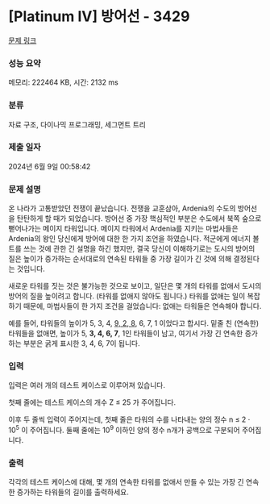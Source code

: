 # [Platinum IV] 방어선 - 3429 

[문제 링크](https://www.acmicpc.net/problem/3429) 

### 성능 요약

메모리: 222464 KB, 시간: 2132 ms

### 분류

자료 구조, 다이나믹 프로그래밍, 세그먼트 트리

### 제출 일자

2024년 6월 9일 00:58:42

### 문제 설명

<p>온 나라가 고통받았던 전쟁이 끝났습니다. 전쟁을 교훈삼아, Ardenia의 수도의 방어선을 탄탄하게 할 때가 되었습니다. 방어선 중 가장 핵심적인 부분은 수도에서 북쪽 숲으로 뻗어나가는 메이지 타워입니다. 메이지 타워에서 Ardenia를 지키는 마법사들은 Ardenia의 왕인 당신에게 방어에 대한 한 가지 조언을 하였습니다. 적군에게 에너지 볼트를 쓰는 것에 관한 긴 설명을 하긴 했지만, 결국 당신이 이해하기로는 도시의 방어의 질은 높이가 증가하는 순서대로의 연속된 타워들 중 가장 길이가 긴 것에 의해 결정된다는 것입니다.</p>

<p>새로운 타워를 짓는 것은 불가능한 것으로 보이고, 일단은 몇 개의 타워를 없애서 도시의 방어의 질을 높이려고 합니다. (타워를 없애지 않아도 됩니다.) 타워를 없애는 일이 복잡하기 때문에, 마법사들이 한 가지 조건을 걸었습니다: 없애는 타워들은 연속해야 합니다.</p>

<p>예를 들어, 타워들의 높이가 5, 3, 4, <u>9, 2, 8</u>, 6, 7, 1 이었다고 합시다. 밑줄 친 (연속한) 타워들을 없애면, 높이가 5, <strong>3, 4, 6, 7</strong>, 1인 타워들이 남고, 여기서 가장 긴 연속한 증가하는 부분은 굵게 표시한 3, 4, 6, 7이 됩니다.</p>

### 입력 

 <p>입력은 여러 개의 테스트 케이스로 이루어져 있습니다.</p>

<p>첫째 줄에는 테스트 케이스의 개수 Z ≤ 25 가 주어집니다.</p>

<p>이후 두 줄씩 입력이 주어지는데, 첫째 줄은 타워의 수를 나타내는 양의 정수 n ≤ 2 · 10<sup>5</sup> 이 주어집니다. 둘째 줄에는 10<sup>9</sup> 이하인 양의 정수 n개가 공백으로 구분되어 주어집니다.</p>

### 출력 

 <p>각각의 테스트 케이스에 대해, 몇 개의 연속한 타워를 없애서 만들 수 있는 가장 긴 연속한 증가하는 타워들의 길이를 출력하세요.</p>

